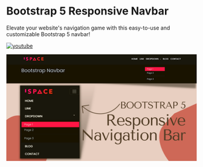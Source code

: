 # Bootstrap 5 Responsive Navbar

Elevate your website's navigation game with this easy-to-use and customizable Bootstrap 5 navbar!

[![youtube](https://img.shields.io/badge/YouTube-red?style=for-the-badge&logo=youtube&logoColor=white)](https://youtu.be/BxnO5i45dZ0)

![Logo](https://raw.githubusercontent.com/codzsword/bootstrap-navbar/main/Bootstrap-5-Responsive-Navbar.png)
